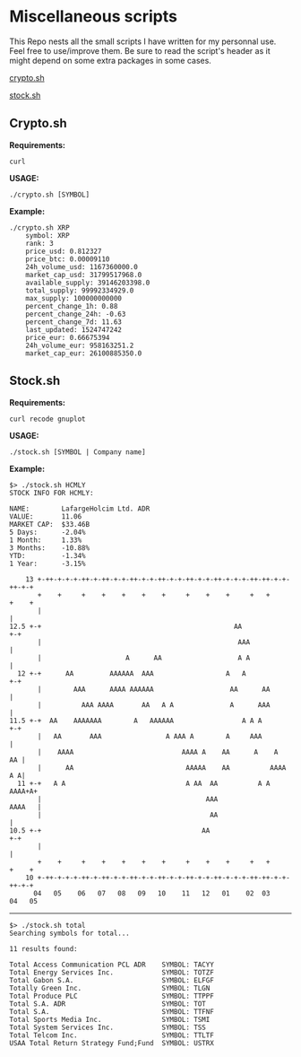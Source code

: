 # Miscellaneous scripts
This Repo nests all the small scripts I have written for my personnal use. Feel free to use/improve them.
Be sure to read the script's header as it might depend on some extra packages in some cases.

[crypto.sh](#cryptosh)

[stock.sh](#stocksh)

## Crypto.sh
**Requirements:**

	curl
**USAGE:**

	./crypto.sh [SYMBOL]
**Example:**

    ./crypto.sh XRP
        symbol: XRP 
        rank: 3 
        price_usd: 0.812327 
        price_btc: 0.00009110 
        24h_volume_usd: 1167360000.0 
        market_cap_usd: 31799517968.0 
        available_supply: 39146203398.0 
        total_supply: 99992334929.0 
        max_supply: 100000000000 
        percent_change_1h: 0.88 
        percent_change_24h: -0.63 
        percent_change_7d: 11.63 
        last_updated: 1524747242 
        price_eur: 0.66675394 
        24h_volume_eur: 958163251.2 
        market_cap_eur: 26100885350.0

## Stock.sh
**Requirements:**

	curl recode gnuplot
**USAGE:**

	./stock.sh [SYMBOL | Company name]

**Example:**

	$> ./stock.sh HCMLY
	STOCK INFO FOR HCMLY:
	
	NAME:        LafargeHolcim Ltd. ADR
	VALUE:       11.06
	MARKET CAP:  $33.46B
	5 Days:      -2.04%                  
	1 Month:     1.33%                   
	3 Months:    -10.88%                 
	YTD:         -1.34%                  
	1 Year:      -3.15%                  
	
		13 +-++-+-+-+-++-+-++-+-+-++-+-+-++-+-+-++-+-+-++-+-+-+-++-++-+-+-++-+-+   
	       +    +     +    +    +    +    +     +    +    +     +   +     +    +   
	       |                                                                   |   
	12.5 +-+                                                AA             +-+   
	       |                                                 AAA               |   
	       |                     A      AA                   A A               |   
	  12 +-+      AA         AAAAAA  AAA                  A   A            +-+   
	       |        AAA      AAAA AAAAAA                   AA      AA          |   
	       |          AAA AAAA       AA   A A              A      AAA          |   
	11.5 +-+  AA    AAAAAAA        A   AAAAAA                 A A A        +-+   
	       |   AA       AAA                A AAA A        A     AAA            |   
	       |    AAAA                           AAAA A    AA      A    A     AA |   
	       |      AA                            AAAAA    AA          AAAA   A A|   
	  11 +-+   A A                              A AA  AA          A A  AAAA+A+   
	       |                                         AAA                AAAA   |   
	       |                                          AA                       |   
	10.5 +-+                                        AA                     +-+   
	       |                                                                   |   
	       +    +     +    +    +    +    +     +    +    +     +   +     +    +   
	    10 +-++-+-+-+-++-+-++-+-+-++-+-+-++-+-+-++-+-+-++-+-+-+-++-++-+-+-++-+-+   
	      04   05    06   07   08   09   10    11   12   01    02  03    04   05   

---
	$> ./stock.sh total
	Searching symbols for total...

	11 results found:

	Total Access Communication PCL ADR    SYMBOL: TACYY
	Total Energy Services Inc.            SYMBOL: TOTZF
	Total Gabon S.A.                      SYMBOL: ELFGF
	Totally Green Inc.                    SYMBOL: TLGN
	Total Produce PLC                     SYMBOL: TTPPF
	Total S.A. ADR                        SYMBOL: TOT
	Total S.A.                            SYMBOL: TTFNF
	Total Sports Media Inc.               SYMBOL: TSMI
	Total System Services Inc.            SYMBOL: TSS
	Total Telcom Inc.                     SYMBOL: TTLTF
	USAA Total Return Strategy Fund;Fund  SYMBOL: USTRX
